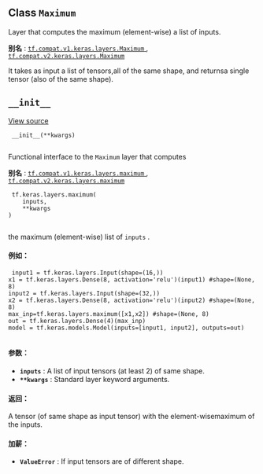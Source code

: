 

## Class  `Maximum` 
Layer that computes the maximum (element-wise) a list of inputs.

**别名** : [ `tf.compat.v1.keras.layers.Maximum` ](/api_docs/python/tf/keras/layers/Maximum), [ `tf.compat.v2.keras.layers.Maximum` ](/api_docs/python/tf/keras/layers/Maximum)

It takes as input a list of tensors,all of the same shape, and returnsa single tensor (also of the same shape).

##  `__init__` 
[View source](https://github.com/tensorflow/tensorflow/blob/r2.0/tensorflow/python/keras/layers/merge.py#L41-L43)

```
 __init__(**kwargs)
 
```

Functional interface to the  `Maximum`  layer that computes

**别名** : [ `tf.compat.v1.keras.layers.maximum` ](/api_docs/python/tf/keras/layers/maximum), [ `tf.compat.v2.keras.layers.maximum` ](/api_docs/python/tf/keras/layers/maximum)

```
 tf.keras.layers.maximum(
    inputs,
    **kwargs
)
 
```

the maximum (element-wise) list of  `inputs` .

#### 例如：


```
 input1 = tf.keras.layers.Input(shape=(16,))
x1 = tf.keras.layers.Dense(8, activation='relu')(input1) #shape=(None, 8)
input2 = tf.keras.layers.Input(shape=(32,))
x2 = tf.keras.layers.Dense(8, activation='relu')(input2) #shape=(None, 8)
max_inp=tf.keras.layers.maximum([x1,x2]) #shape=(None, 8)
out = tf.keras.layers.Dense(4)(max_inp)
model = tf.keras.models.Model(inputs=[input1, input2], outputs=out)
 
```

#### 参数：
- **`inputs`** : A list of input tensors (at least 2) of same shape.
- **`**kwargs`** : Standard layer keyword arguments.


#### 返回：
A tensor (of same shape as input tensor) with the element-wisemaximum of the inputs.

#### 加薪：
- **`ValueError`** : If input tensors are of different shape.
